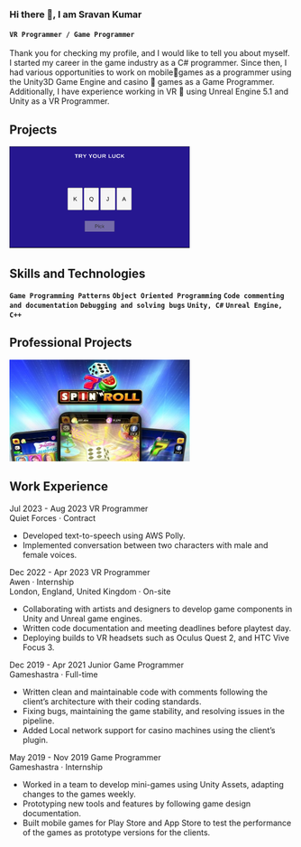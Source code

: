### Hi there 👋, I am Sravan Kumar
**`VR Programmer / Game Programmer`**<br>
<br>
Thank you for checking my profile, and I would like to tell you about myself.
I started my career in the game industry as a C# programmer. Since then, I had various opportunities to work on mobile📱games as a programmer using the Unity3D Game Engine and casino 🎰 games as a Game Programmer. Additionally, I have experience working in VR 🥽 using Unreal Engine 5.1 and Unity as a VR Programmer.

## Projects
[<img src="https://github.com/SravanKairamkonda/sravankairamkonda/blob/main/Pick.png?raw=true" width="320" height="180">](https://github.com/SravanKairamkonda/TryYourLuck)

## Skills and Technologies
**`Game Programming Patterns`**
**`Object Oriented Programming`**
**`Code commenting and documentation`**
**`Debugging and solving bugs`**
**`Unity, C#`**
**`Unreal Engine, C++`**
## Professional Projects
[<img src="https://github.com/SravanKairamkonda/sravankairamkonda/blob/main/Spin%20N%20Roll.jpg?raw=true" width="320" height="180">](https://play.google.com/store/apps/details?id=com.hungamagamestudio.bb&pli=1)

## Work Experience

 Jul 2023 - Aug 2023 VR Programmer<br>
 Quiet Forces · Contract<br>
- Developed text-to-speech using AWS Polly.
- Implemented conversation between two characters with male and female voices.

Dec 2022 - Apr 2023 VR Programmer<br>
Awen · Internship<br>
London, England, United Kingdom · On-site<br>
- Collaborating with artists and designers to develop game components in Unity and Unreal game engines.
- Written code documentation and meeting deadlines before playtest day.
- Deploying builds to VR headsets such as Oculus Quest 2, and HTC Vive Focus 3.



Dec 2019 - Apr 2021 Junior Game Programmer <br>
Gameshastra · Full-time<br>
- Written clean and maintainable code with comments following the client’s architecture with their coding standards.
- Fixing bugs, maintaining the game stability, and resolving issues in the pipeline.
- Added Local network support for casino machines using the client’s plugin.

May 2019 - Nov 2019 Game Programmer <br>
Gameshastra · Internship
- Worked in a team to develop mini-games using Unity Assets, adapting changes to the games weekly.
- Prototyping new tools and features by following game design documentation.
- Built mobile games for Play Store and App Store to test the performance of the games as prototype versions for the clients.

<!--
## Education
Sep 2021 - Sep 2022 Goldsmiths, University of London<br>
Master of Science - MS, Computer Games and Programming Skills<br>
Electives are Approaches to Play, Mathematics and Graphics for Games, and Programming for Game Engines.

2017 - 2019 Bharathiar University<br>
Master's degree, Computer Games and Programming Skills<br>
Electives are Game Design Challenges, Level Designing, Character Design, and Advanced Character.<br>

# Daily routine
- I’m currently working on a causal game Try Your Luck which is pinned below
- I am playing It Takes Two, It is fun to play and explore the level design and mini-games in it.
-->

<!--
**SravanKairamkonda/sravankairamkonda** is a ✨ _special_ ✨ repository because its `README.md` (this file) appears on your GitHub profile.

Here are some ideas to get you started:


- 🌱 I’m currently learning ...
- 👯 I’m looking to collaborate on ...
- 🤔 I’m looking for help with ...
- 💬 Ask me about ...
- 📫 How to reach me: ...
- 😄 Pronouns: ...
- ⚡ Fun fact: ...
-->

